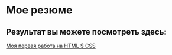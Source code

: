 # Мое резюме
## Результат вы можете посмотреть здесь:
[Моя первая работа на HTML $ CSS](https://smartfox32.github.io/resume/)
